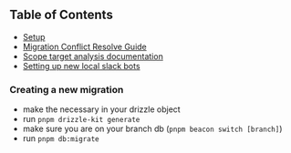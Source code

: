 ## Table of Contents

- [Setup](https://github.com/chordio/wire/blob/main/docs/setup.md)
- [Migration Conflict Resolve Guide](https://github.com/chordio/wire/blob/main/docs/migrations.md)
- [Scope target analysis documentation](https://github.com/chordio/wire/blob/main/jobs/design/instructions/scope/scope-target-analysis.md)
- [Setting up new local slack bots](https://github.com/chordio/wire/blob/main/docs/new-local-slack-bots.md)


### Creating a new migration

- make the necessary in your drizzle object
- run `pnpm drizzle-kit generate`
- make sure you are on your branch db (`pnpm beacon switch [branch]`)
- run `pnpm db:migrate`
